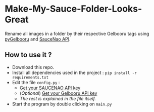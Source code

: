 # Make-My-Sauce-Folder-Looks-Great
Rename all images in a folder by their respective Gelbooru tags using [pyGelbooru](https://github.com/rainyDayDevs/pygelbooru) and [SauceNao API](https://github.com/nomnoms12/saucenao_api).

## How to use it ?
- Download this repo.
- Install all dependencies used in the project : `pip install -r requirements.txt`
- Edit the file `config.py` :
    - [Get your SAUCENAO API key](https://saucenao.com/user.php)
    - (*Optional*) [Get your Gelbooru API key](https://gelbooru.com/index.php?page=account&s=home)
    - *The rest is explained in the file itself.*
- Start the program by double clicking on `main.py`

